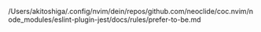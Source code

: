 /Users/akitoshiga/.config/nvim/dein/repos/github.com/neoclide/coc.nvim/node_modules/eslint-plugin-jest/docs/rules/prefer-to-be.md